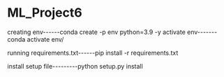 # ML_Project6

creating env------conda create -p env python=3.9 -y
activate env-------conda activate env/

running requirements.txt------pip install -r requirements.txt

install setup file---------python setup.py install